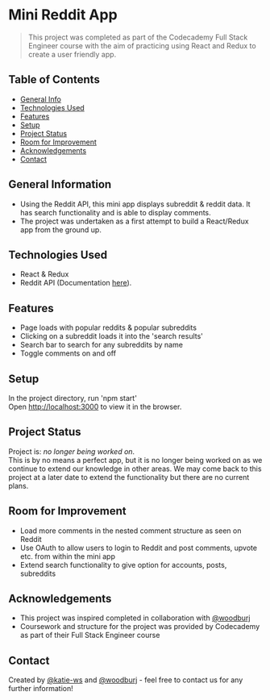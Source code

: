 # Mini Reddit App
> This project was completed as part of the Codecademy Full Stack Engineer course with the aim of practicing using React and Redux to create a user friendly app. 

## Table of Contents
* [General Info](#general-information)
* [Technologies Used](#technologies-used)
* [Features](#features)
* [Setup](#setup)
* [Project Status](#project-status)
* [Room for Improvement](#room-for-improvement)
* [Acknowledgements](#acknowledgements)
* [Contact](#contact)

## General Information
- Using the Reddit API, this mini app displays subreddit & reddit data. It has search functionality and is able to display comments.
- The project was undertaken as a first attempt to build a React/Redux app from the ground up.

## Technologies Used
- React & Redux
- Reddit API (Documentation [here](https://www.reddit.com/dev/api/)).

## Features
- Page loads with popular reddits & popular subreddits
- Clicking on a subreddit loads it into the 'search results'
- Search bar to search for any subreddits by name
- Toggle comments on and off

## Setup
In the project directory, run 'npm start' <br />
Open [http://localhost:3000](http://localhost:3000) to view it in the browser.

## Project Status
Project is: _no longer being worked on_. <br />
This is by no means a perfect app, but it is no longer being worked on as we continue to extend our knowledge in other areas. We may come back to this project at a later date to extend the functionality but there are no current plans. 

## Room for Improvement
- Load more comments in the nested comment structure as seen on Reddit
- Use OAuth to allow users to login to Reddit and post comments, upvote etc. from within the mini app
- Extend search functionality to give option for accounts, posts, subreddits 

## Acknowledgements
- This project was inspired completed in collaboration with [@woodburj](https://github.com/woodburj)
- Coursework and structure for the project was provided by Codecademy as part of their Full Stack Engineer course

## Contact
Created by [@katie-ws](https://github.com/katie-ws) and [@woodburj](https://github.com/woodburj) - feel free to contact us for any further information!
